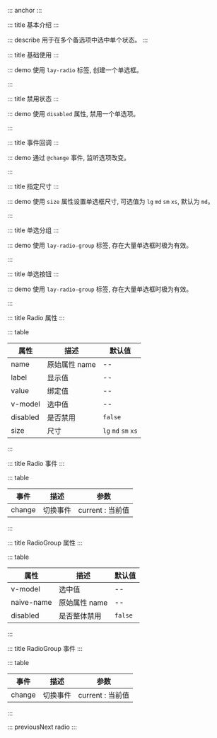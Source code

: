 ::: anchor
:::

::: title 基本介绍
:::

::: describe 用于在多个备选项中选中单个状态。
:::

::: title 基础使用
:::

::: demo 使用 `lay-radio` 标签, 创建一个单选框。

<template>
    <lay-radio v-model="selected1" name="action" :value="1" label="写作"></lay-radio>
    <lay-radio v-model="selected1" name="action" :value="2" label="画画"></lay-radio>
    <lay-radio v-model="selected1" name="action" :value="3" label="运动"></lay-radio>
    <lay-radio v-model="selected1" name="action" :value="4">自定义slot</lay-radio>
</template>

<script>
import { ref } from 'vue'

export default {
  setup() {

    const selected1 = ref(1);

    return {
        selected1
    }
  }
}
</script>

:::

::: title 禁用状态
:::

::: demo 使用 `disabled` 属性, 禁用一个单选项。

<template>
    <lay-radio v-model="selected2" name="action" value="1">写作</lay-radio>
    <lay-radio v-model="selected2" name="action" value="2">画画</lay-radio>
    <lay-radio v-model="selected2" name="action" value="3">运动</lay-radio>
    <lay-radio v-model="selected2" name="action" value="4" :disabled="disabled">禁用</lay-radio>
</template>

<script>
import { ref } from 'vue'

export default {
  setup() {

    const disabled = ref(true);
    const selected2 = ref("1");

    return {
        disabled,
        selected2
    }
  }
}
</script>

:::

::: title 事件回调
:::

::: demo 通过 `@change` 事件, 监听选项改变。

<template>
    <lay-radio v-model="selected3" name="action" value="1" @change="change">写作</lay-radio>
    <lay-radio v-model="selected3" name="action" value="2" @change="change">画画</lay-radio>
    <lay-radio v-model="selected3" name="action" value="3" @change="change">运动</lay-radio>
</template>

<script>
import { ref } from 'vue'

export default {
  setup() {

    const selected3 = ref("1");
    const change = function( current ) {
        console.log("当前值:" + current)
    }
    return {
        selected3,
        change
    }
  }
}
</script>

:::

::: title 指定尺寸
:::

::: demo 使用 `size` 属性设置单选框尺寸, 可选值为 `lg` `md` `sm` `xs`, 默认为 `md`。

<template>
    <lay-radio v-model="selected5" name="action" size="lg" value="1">写作</lay-radio>
    <lay-radio v-model="selected5" name="action" size="md" value="2">画画</lay-radio>
    <lay-radio v-model="selected5" name="action" size="sm" value="3">运动</lay-radio>
    <lay-radio v-model="selected5" name="action" size="xs" value="4">游泳</lay-radio>
</template>

<script>
import { ref } from 'vue'

export default {
  setup() {

    const selected5 = ref("1");

    return {
        selected5,
    }
  }
}
</script>

:::

::: title 单选分组
:::

::: demo 使用 `lay-radio-group` 标签, 存在大量单选框时极为有效。

<template>
    <lay-radio-group name="action" v-model="selected4" @change="change4">
      <lay-radio value="1">写作</lay-radio>
      <lay-radio value="2">画画</lay-radio>
      <lay-radio value="3">运动</lay-radio>
    </lay-radio-group>
</template>

<script>
import { ref } from 'vue'

export default {
  setup() {

    const selected4 = ref("1");
    const change4 = function( current ) {
        console.log("当前值:" + current)
    }
    const disabled1=ref(false)
    return {
        selected4,
        change4
    }
  }
}
</script>

:::

::: title 单选按钮
:::

::: demo 使用 `lay-radio-group` 标签, 存在大量单选框时极为有效。

<template>
    <lay-radio-group name="action" v-model="selected5" @change="change5">
      <lay-radio-button value="1">写作</lay-radio-button>
      <lay-radio-button value="2">画画</lay-radio-button>
      <lay-radio-button value="3">运动</lay-radio-button>
    </lay-radio-group>
</template>

<script>
import { ref } from 'vue'

export default {
  setup() {

    const selected5 = ref("1");
    const change5 = function( current ) {
        console.log("当前值:" + current)
    }
    const disabled1=ref(false)
    return {
        selected5,
        change5
    }
  }
}
</script>

:::

::: title Radio 属性
:::

::: table

| 属性    | 描述          | 默认值 |
| ------- | ------------- | ------ |
| name    | 原始属性 name | --     |
| label   | 显示值        | --     |
| value   | 绑定值        | --     |
| v-model | 选中值        | --     |
| disabled   | 是否禁用    | `false`     |
| size | 尺寸       | `lg` `md` `sm` `xs`         |
:::

::: title Radio 事件
:::

::: table

| 事件   | 描述     | 参数             |
| ------ | -------- | ---------------- |
| change | 切换事件 | current : 当前值 |

:::

::: title RadioGroup 属性
:::

::: table

| 属性    | 描述          | 默认值 |
| ------- | ------------- | ------ |
| v-model | 选中值        | --     |
| naive-name | 原始属性 name        | --     |
| disabled   | 是否整体禁用    | `false`     |

:::

::: title RadioGroup 事件
:::

::: table

| 事件   | 描述     | 参数             |
| ------ | -------- | ---------------- |
| change | 切换事件 | current : 当前值 |

::: 

::: previousNext radio
:::
